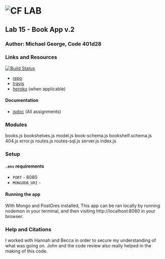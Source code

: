 ![CF](http://i.imgur.com/7v5ASc8.png) LAB
=================================================

## Lab 15 - Book App v.2

### Author: Michael George, Code 401d28

### Links and Resources
[![Build Status](https://travis-ci.com/michaelageorge/15-project-books.svg?branch=master)](https://travis-ci.com/michaelageorge/15-project-books)

* [repo](https://github.com/michaelageorge/15-project-books)
* [travis](https://travis-ci.com/michaelageorge/15-project-books)
* [heroku](http://xyz.com) (when applicable)

#### Documentation
* [jsdoc](http://xyz.com) (All assignments)

### Modules
books.js
bookshelves.js
model.js
book-schema.js
bookshelf.schema.js
404.js
error.js
routes.js
routes-sql.js
server.js
index.js

### Setup
#### `.env` requirements
* `PORT` - 8080
* `MONGODB_URI` - 

#### Running the app
With Mongo and PostGres installed, This app can be ran locally by running nodemon in your terminal, and then visiting http://localhost:8080 in your browser.
  
### Help and Citations 
I worked with Hannah and Becca in order to secure my understanding of what was going on.
John and the code review also really helped in the making of this code. 